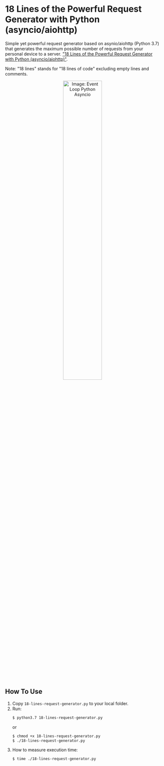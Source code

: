 # 18 Lines of the Powerful Request Generator with Python (asyncio/aiohttp)

Simple yet powerful request generator based on asynio/aiohttp (Python 3.7) that generates the maximum possible number of requests from your personal device to a server.
["18 Lines of the Powerful Request Generator with Python (asyncio/aiohttp)"](https://fadeevab.com/18-lines-of-the-powerful-request-generator-with-python-asyncio-aiohttp/).

Note: "18 lines" stands for "18 lines of code" excluding empty lines and comments.

<p align="center">
  <img width="50%" src="https://fadeevab.com/content/images/size/w2000/2019/08/EventLoopPythonAsyncio-5.png" alt="Image: Event Loop Python Asyncio" />
</p>

## How To Use

1. Copy `18-lines-request-generator.py` to your local folder.
2. Run:
    ```bash
    $ python3.7 18-lines-request-generator.py
    ```
    or
    ```bash
    $ chmod +x 18-lines-request-generator.py
    $ ./18-lines-request-generator.py
    ```
3. How to measure execution time:
    ```bash
    $ time ./18-lines-request-generator.py
    ```
